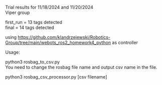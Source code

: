 Trial results for 11/18/2024 and 11/20/2024\
Viper group

first_run = 13 tags detected\
final = 14 tags detected

using https://github.com/klandrzejewski/Robotics-Group/tree/main/webots_ros2_homework4_python as controller

Usage:

python3 rosbag_to_csv.py\
You need to change the rosbag file name and output csv name in the file.
 
python3 rosbag_csv_processor.py [csv filename]

